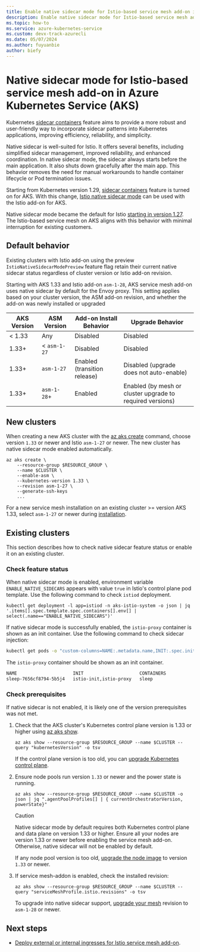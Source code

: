 ```yaml
---
title: Enable native sidecar mode for Istio-based service mesh add-on in Azure Kubernetes Service (AKS)
description: Enable native sidecar mode for Istio-based service mesh add-on in Azure Kubernetes Service (AKS)
ms.topic: how-to
ms.service: azure-kubernetes-service
ms.custom: devx-track-azurecli
ms.date: 05/07/2024
ms.author: fuyuanbie
author: biefy
---
```


# Native sidecar mode for Istio-based service mesh add-on in Azure Kubernetes Service (AKS)

Kubernetes [sidecar containers][k8s-native-sidecar-support] feature aims to provide a more robust and user-friendly way to incorporate sidecar patterns into Kubernetes applications, improving efficiency, reliability, and simplicity.

Native sidecar is well-suited for Istio. It offers several benefits, including simplified sidecar management, improved reliability, and enhanced coordination. In native sidecar mode, the sidecar always starts before the main application. It also shuts down gracefully after the main app. This behavior removes the need for manual workarounds to handle container lifecycle or Pod termination issues.

Starting from Kubernetes version 1.29, [sidecar containers][k8s-native-sidecar-support] feature is turned on for AKS. With this change, [Istio native sidecar mode][istio-native-sidecar-support] can be used with the Istio add-on for AKS.

Native sidecar mode became the default for Istio [starting in version 1.27][istio-default-native-sidecar]. The Istio-based service mesh on AKS aligns with this behavior with minimal interruption for existing customers.

## Default behavior
Existing clusters with Istio add-on using the preview `IstioNativeSidecarModePreview` feature flag retain their current native sidecar status regardless of cluster version or Istio add-on revision.

Starting with AKS 1.33 and Istio add-on `asm-1-28`, AKS service mesh add-on uses native sidecar by default for the Envoy proxy. This setting applies based on your cluster version, the ASM add-on revision, and whether the add-on was newly installed or upgraded

| AKS Version       | ASM Version       | Add-on Install Behavior                 | Upgrade Behavior                               |
|-------------------|-------------------|--------------------------------------|------------------------------------------------|
| < 1.33            | Any              | Disabled                             | Disabled                                       |
| 1.33+             | < `asm-1-27`       | Disabled                             | Disabled                                       |
| 1.33+             | `asm-1-27`         | Enabled (transition release)         | Disabled (upgrade does not auto-enable)       |
| 1.33+             | `asm-1-28`+        | Enabled                              | Enabled (by mesh or cluster upgrade to required versions)         |


## New clusters
When creating a new AKS cluster with the [az aks create][az-aks-create] command, choose version `1.33` or newer and Istio `asm-1-27` or newer. The new cluster has native sidecar mode enabled automatically.

```azurecli-interactive
az aks create \
    --resource-group $RESOURCE_GROUP \
    --name $CLUSTER \
    --enable-asm \
    --kubernetes-version 1.33 \
    --revision asm-1-27 \
    --generate-ssh-keys    
    ...
```

For a new service mesh installation on an existing cluster >= version AKS 1.33, select `asm-1-27` or newer during [installation][install-istio-addon].


## Existing clusters
This section describes how to check native sidecar feature status or enable it on an existing cluster.

### Check feature status

When native sidecar mode is enabled, environment variable `ENABLE_NATIVE_SIDECARS` appears with value `true` in Istio's control plane pod template. Use the following command to check `istiod` deployment.

```azurecli-interactive
kubectl get deployment -l app=istiod -n aks-istio-system -o json | jq '.items[].spec.template.spec.containers[].env[] | select(.name=="ENABLE_NATIVE_SIDECARS")'
```

If native sidecar mode is successfully enabled, the `istio-proxy` container is shown as an init container. Use the following command to check sidecar injection:

```bash
kubectl get pods -o "custom-columns=NAME:.metadata.name,INIT:.spec.initContainers[*].name,CONTAINERS:.spec.containers[*].name"
```

The `istio-proxy` container should be shown as an init container.

```bash
NAME                     INIT                     CONTAINERS
sleep-7656cf8794-5b5j4   istio-init,istio-proxy   sleep
```

### Check prerequisites
If native sidecar is not enabled, it is likely one of the version prerequisites was not met.

1. Check that the AKS cluster's Kubernetes control plane version is 1.33 or higher using [az aks show][az-aks-show].

   ```azurecli-interactive
   az aks show --resource-group $RESOURCE_GROUP --name $CLUSTER --query "kubernetesVersion" -o tsv
   ```

   If the control plane version is too old, you can [upgrade Kubernetes control plane][upgrade-aks-cluster].

1. Ensure node pools run version `1.33` or newer and the power state is running.

   ```azurecli-interactive
   az aks show --resource-group $RESOURCE_GROUP --name $CLUSTER -o json | jq ".agentPoolProfiles[] | { currentOrchestratorVersion, powerState}"
   ```

   > [!CAUTION]
   > Native sidecar mode by default requires both Kubernetes control plane and data plane on version 1.33 or higher. Ensure all your nodes are version 1.33 or newer before enabling the service mesh add-on. Otherwise, native sidecar will not be enabled by default.

   If any node pool version is too old, [upgrade the node image][upgrade-node-image] to version `1.33` or newer.

1. If service mesh-addon is enabled, check the installed revision:
   
   ```azurecli-interactive
   az aks show --resource-group $RESOURCE_GROUP --name $CLUSTER --query "serviceMeshProfile.istio.revisions" -o tsv
   ```
   
   To upgrade into native sidecar support, [upgrade your mesh][upgrade-istio] revision to `asm-1-28` or newer.
    

## Next steps

* [Deploy external or internal ingresses for Istio service mesh add-on][istio-deploy-ingress].

<!--- External Links --->
[istio-native-sidecar-support]: https://istio.io/latest/blog/2023/native-sidecars/
[istioctl-kube-inject]: https://istio.io/latest/docs/reference/commands/istioctl/#istioctl-kube-inject
[k8s-native-sidecar-support]: https://kubernetes.io/blog/2023/08/25/native-sidecar-containers/
[istio-default-native-sidecar]: https://istio.io/latest/news/releases/1.27.x/announcing-1.27/change-notes/#installation

<!--- Internal Links --->
[az-aks-create]: /cli/azure/aks#az_aks_create
[az-aks-show]: /cli/azure/aks#az_aks_show
[az-aks-update]: /cli/azure/aks#az_aks_update
[az-feature-register]: /cli/azure/feature#az-feature-register
[az-feature-show]: /cli/azure/feature#az-feature-show
[az-provider-register]: /cli/azure/provider#az-provider-register
[istio-deploy-ingress]: ./istio-deploy-ingress.md
[istio-upgrade]: ./istio-upgrade.md
[upgrade-aks-cluster]: ./upgrade-aks-cluster.md
[upgrade-node-image]: ./node-image-upgrade.md
[upgrade-istio]: ./istio-upgrade.md
[install-istio-addon]: ./istio-deploy-addon.md